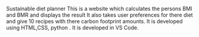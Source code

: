 Sustainable diet planner
This is a website which calculates the persons BMI and BMR and displays the result 
It also takes user preferences for there diet and give 10 recipes with there carbon footprint amounts.
It is developed using HTML,CSS, python .
It is developed in VS Code.
